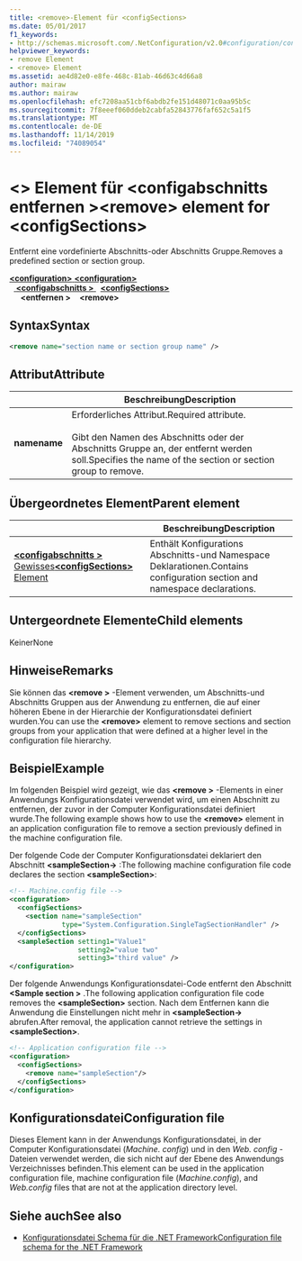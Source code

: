 ```yaml
---
title: <remove>-Element für <configSections>
ms.date: 05/01/2017
f1_keywords:
- http://schemas.microsoft.com/.NetConfiguration/v2.0#configuration/configSections/remove
helpviewer_keywords:
- remove Element
- <remove> Element
ms.assetid: ae4d82e0-e8fe-468c-81ab-46d63c4d66a8
author: mairaw
ms.author: mairaw
ms.openlocfilehash: efc7208aa51cbf6abdb2fe151d48071c0aa95b5c
ms.sourcegitcommit: 7f8eeef060ddeb2cabfa52843776faf652c5a1f5
ms.translationtype: MT
ms.contentlocale: de-DE
ms.lasthandoff: 11/14/2019
ms.locfileid: "74089054"
---
```

# <a name="remove-element-for-configsections"></a><span data-ttu-id="c4079-102">\<> Element für \<configabschnitts entfernen ></span><span class="sxs-lookup"><span data-stu-id="c4079-102">\<remove> element for \<configSections></span></span>

<span data-ttu-id="c4079-103">Entfernt eine vordefinierte Abschnitts-oder Abschnitts Gruppe.</span><span class="sxs-lookup"><span data-stu-id="c4079-103">Removes a predefined section or section group.</span></span>

<span data-ttu-id="c4079-104">[ **\<configuration>** ](configuration-element.md)</span><span class="sxs-lookup"><span data-stu-id="c4079-104">[**\<configuration>**](configuration-element.md)</span></span>\
<span data-ttu-id="c4079-105">&nbsp;&nbsp;[ **\<configabschnitts >** ](configsections-element-for-configuration.md)</span><span class="sxs-lookup"><span data-stu-id="c4079-105">&nbsp;&nbsp;[**\<configSections>**](configsections-element-for-configuration.md)</span></span>\
<span data-ttu-id="c4079-106">&nbsp;&nbsp;&nbsp;&nbsp; **\<entfernen >**</span><span class="sxs-lookup"><span data-stu-id="c4079-106">&nbsp;&nbsp;&nbsp;&nbsp;**\<remove>**</span></span>

## <a name="syntax"></a><span data-ttu-id="c4079-107">Syntax</span><span class="sxs-lookup"><span data-stu-id="c4079-107">Syntax</span></span>

```xml
<remove name="section name or section group name" />
```

## <a name="attribute"></a><span data-ttu-id="c4079-108">Attribut</span><span class="sxs-lookup"><span data-stu-id="c4079-108">Attribute</span></span>

|           | <span data-ttu-id="c4079-109">Beschreibung</span><span class="sxs-lookup"><span data-stu-id="c4079-109">Description</span></span> |
| --------- | ----------- |
| <span data-ttu-id="c4079-110">**name**</span><span class="sxs-lookup"><span data-stu-id="c4079-110">**name**</span></span>  | <span data-ttu-id="c4079-111">Erforderliches Attribut.</span><span class="sxs-lookup"><span data-stu-id="c4079-111">Required attribute.</span></span><br><br><span data-ttu-id="c4079-112">Gibt den Namen des Abschnitts oder der Abschnitts Gruppe an, der entfernt werden soll.</span><span class="sxs-lookup"><span data-stu-id="c4079-112">Specifies the name of the section or section group to remove.</span></span> |

## <a name="parent-element"></a><span data-ttu-id="c4079-113">Übergeordnetes Element</span><span class="sxs-lookup"><span data-stu-id="c4079-113">Parent element</span></span>

|     | <span data-ttu-id="c4079-114">Beschreibung</span><span class="sxs-lookup"><span data-stu-id="c4079-114">Description</span></span> |
| --- | ----------- |
| [<span data-ttu-id="c4079-115"> **\<configabschnitts >** Gewisses</span><span class="sxs-lookup"><span data-stu-id="c4079-115">**\<configSections>** Element</span></span>](configsections-element-for-configuration.md) | <span data-ttu-id="c4079-116">Enthält Konfigurations Abschnitts-und Namespace Deklarationen.</span><span class="sxs-lookup"><span data-stu-id="c4079-116">Contains configuration section and namespace declarations.</span></span> |

## <a name="child-elements"></a><span data-ttu-id="c4079-117">Untergeordnete Elemente</span><span class="sxs-lookup"><span data-stu-id="c4079-117">Child elements</span></span>

<span data-ttu-id="c4079-118">Keiner</span><span class="sxs-lookup"><span data-stu-id="c4079-118">None</span></span>

## <a name="remarks"></a><span data-ttu-id="c4079-119">Hinweise</span><span class="sxs-lookup"><span data-stu-id="c4079-119">Remarks</span></span>

<span data-ttu-id="c4079-120">Sie können das **\<remove >** -Element verwenden, um Abschnitts-und Abschnitts Gruppen aus der Anwendung zu entfernen, die auf einer höheren Ebene in der Hierarchie der Konfigurationsdatei definiert wurden.</span><span class="sxs-lookup"><span data-stu-id="c4079-120">You can use the **\<remove>** element to remove sections and section groups from your application that were defined at a higher level in the configuration file hierarchy.</span></span>

## <a name="example"></a><span data-ttu-id="c4079-121">Beispiel</span><span class="sxs-lookup"><span data-stu-id="c4079-121">Example</span></span>

<span data-ttu-id="c4079-122">Im folgenden Beispiel wird gezeigt, wie das **\<remove >** -Elements in einer Anwendungs Konfigurationsdatei verwendet wird, um einen Abschnitt zu entfernen, der zuvor in der Computer Konfigurationsdatei definiert wurde.</span><span class="sxs-lookup"><span data-stu-id="c4079-122">The following example shows how to use the **\<remove>** element in an application configuration file to remove a section previously defined in the machine configuration file.</span></span>

<span data-ttu-id="c4079-123">Der folgende Code der Computer Konfigurationsdatei deklariert den Abschnitt **\<sampleSection->** :</span><span class="sxs-lookup"><span data-stu-id="c4079-123">The following machine configuration file code declares the section **\<sampleSection>**:</span></span>

```xml
<!-- Machine.config file -->
<configuration>
  <configSections>
    <section name="sampleSection"
             type="System.Configuration.SingleTagSectionHandler" />
  </configSections>
  <sampleSection setting1="Value1" 
                 setting2="value two" 
                 setting3="third value" />
</configuration>
```

<span data-ttu-id="c4079-124">Der folgende Anwendungs Konfigurationsdatei-Code entfernt den Abschnitt **\<Sample section >** .</span><span class="sxs-lookup"><span data-stu-id="c4079-124">The following application configuration file code removes the **\<sampleSection>** section.</span></span> <span data-ttu-id="c4079-125">Nach dem Entfernen kann die Anwendung die Einstellungen nicht mehr in **\<sampleSection->** abrufen.</span><span class="sxs-lookup"><span data-stu-id="c4079-125">After removal, the application cannot retrieve the settings in **\<sampleSection>**.</span></span>

```xml
<!-- Application configuration file -->
<configuration>
  <configSections>
    <remove name="sampleSection"/>
  </configSections>
</configuration>
```

## <a name="configuration-file"></a><span data-ttu-id="c4079-126">Konfigurationsdatei</span><span class="sxs-lookup"><span data-stu-id="c4079-126">Configuration file</span></span>

<span data-ttu-id="c4079-127">Dieses Element kann in der Anwendungs Konfigurationsdatei, in der Computer Konfigurationsdatei (*Machine. config*) und in den *Web. config* -Dateien verwendet werden, die sich nicht auf der Ebene des Anwendungs Verzeichnisses befinden.</span><span class="sxs-lookup"><span data-stu-id="c4079-127">This element can be used in the application configuration file, machine configuration file (*Machine.config*), and *Web.config* files that are not at the application directory level.</span></span>

## <a name="see-also"></a><span data-ttu-id="c4079-128">Siehe auch</span><span class="sxs-lookup"><span data-stu-id="c4079-128">See also</span></span>

- [<span data-ttu-id="c4079-129">Konfigurationsdatei Schema für die .NET Framework</span><span class="sxs-lookup"><span data-stu-id="c4079-129">Configuration file schema for the .NET Framework</span></span>](index.md)
